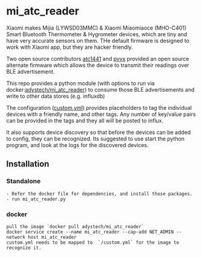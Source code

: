 # mi_atc_reader


Xiaomi makes Mijia (LYWSD03MMC) & Xiaomi Miaomiaoce (MHO-C401) Smart Bluetooth Thermometer & Hygrometer devices, which are tiny and have very accurate sensors on them. THe default firmware is designed to work with Xiaomi app, but they are hacker friendly. 

Two open source contributors [atc1441](https://github.com/pvvx/ATC_MiThermometer) and [pvvx](https://github.com/pvvx/ATC_MiThermometer) provided an open source alternate firmware which allows the device to transmit their readings over BLE advertisement.

This repo provides a python module (with options to run via docker:[adystech/mi_atc_reader](https://hub.docker.com/r/adystech/mi_atc_reader)) to consume  those BLE advertisements and write to other data stores (e.g. influxdb)

The configuration ([custom.yml](./custom.yml)) provides placeholders to tag the individual devices with a friendly name, and other tags. Any number of key/value pairs can be provided in the tags and they all will be posted to influx.

It also supports device discovery so that before the devices can be added to config, they can be recognized. Its suggested to use start the python program, and look at the logs for the discovered devices.

## Installation
### Standalone
    - Refer the docker file for dependencies, and install those packages.
    - run mi_atc_reader.py

### docker
    pull the image `docker pull adystech/mi_atc_reader`
    docker service create --name mi_atc_reader --cap-add NET_ADMIN --network host mi_atc_reader    
    custom.yml needs to be mapped to  `/custom.yml` for the image to recognize it.